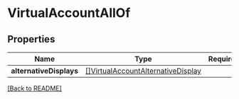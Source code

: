 # VirtualAccountAllOf



## Properties

| Name | Type | Required | Description | Examples |
|------------|:-------------:|:-------------:|-------------|:-------------:|
| **alternativeDisplays** | [[]VirtualAccountAlternativeDisplay](VirtualAccountAlternativeDisplay.md) |  |  | | |



[[Back to README]](../../README.md)
